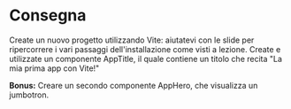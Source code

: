 # Consegna

Create un nuovo progetto utilizzando Vite: aiutatevi con le slide per ripercorrere i vari passaggi dell'installazione come visti a lezione.
Create e utilizzate un componente AppTitle, il quale contiene un titolo che recita "La mia prima app con Vite!"

**Bonus:**
Creare un secondo componente AppHero, che visualizza un jumbotron.